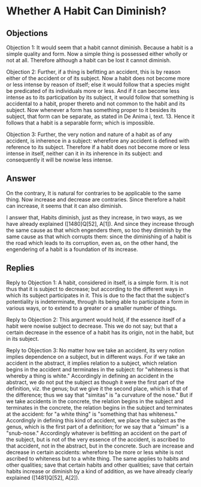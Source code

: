 # Whether A Habit Can Diminish?

## Objections

Objection 1: It would seem that a habit cannot diminish. Because a habit is a simple quality and form. Now a simple thing is possessed either wholly or not at all. Therefore although a habit can be lost it cannot diminish.

Objection 2: Further, if a thing is befitting an accident, this is by reason either of the accident or of its subject. Now a habit does not become more or less intense by reason of itself; else it would follow that a species might be predicated of its individuals more or less. And if it can become less intense as to its participation by its subject, it would follow that something is accidental to a habit, proper thereto and not common to the habit and its subject. Now whenever a form has something proper to it besides its subject, that form can be separate, as stated in De Anima i, text. 13. Hence it follows that a habit is a separable form; which is impossible.

Objection 3: Further, the very notion and nature of a habit as of any accident, is inherence in a subject: wherefore any accident is defined with reference to its subject. Therefore if a habit does not become more or less intense in itself, neither can it in its inherence in its subject: and consequently it will be nowise less intense.

## Answer

On the contrary, It is natural for contraries to be applicable to the same thing. Now increase and decrease are contraries. Since therefore a habit can increase, it seems that it can also diminish.

I answer that, Habits diminish, just as they increase, in two ways, as we have already explained ([1480]Q[52], A[1]). And since they increase through the same cause as that which engenders them, so too they diminish by the same cause as that which corrupts them: since the diminishing of a habit is the road which leads to its corruption, even as, on the other hand, the engendering of a habit is a foundation of its increase.

## Replies

Reply to Objection 1: A habit, considered in itself, is a simple form. It is not thus that it is subject to decrease; but according to the different ways in which its subject participates in it. This is due to the fact that the subject's potentiality is indeterminate, through its being able to participate a form in various ways, or to extend to a greater or a smaller number of things.

Reply to Objection 2: This argument would hold, if the essence itself of a habit were nowise subject to decrease. This we do not say; but that a certain decrease in the essence of a habit has its origin, not in the habit, but in its subject.

Reply to Objection 3: No matter how we take an accident, its very notion implies dependence on a subject, but in different ways. For if we take an accident in the abstract, it implies relation to a subject, which relation begins in the accident and terminates in the subject: for "whiteness is that whereby a thing is white." Accordingly in defining an accident in the abstract, we do not put the subject as though it were the first part of the definition, viz. the genus; but we give it the second place, which is that of the difference; thus we say that "simitas" is "a curvature of the nose." But if we take accidents in the concrete, the relation begins in the subject and terminates in the concrete, the relation begins in the subject and terminates at the accident: for "a white thing" is "something that has whiteness." Accordingly in defining this kind of accident, we place the subject as the genus, which is the first part of a definition; for we say that a "simum" is a "snub-nose." Accordingly whatever is befitting an accident on the part of the subject, but is not of the very essence of the accident, is ascribed to that accident, not in the abstract, but in the concrete. Such are increase and decrease in certain accidents: wherefore to be more or less white is not ascribed to whiteness but to a white thing. The same applies to habits and other qualities; save that certain habits and other qualities; save that certain habits increase or diminish by a kind of addition, as we have already clearly explained ([1481]Q[52], A[2]).